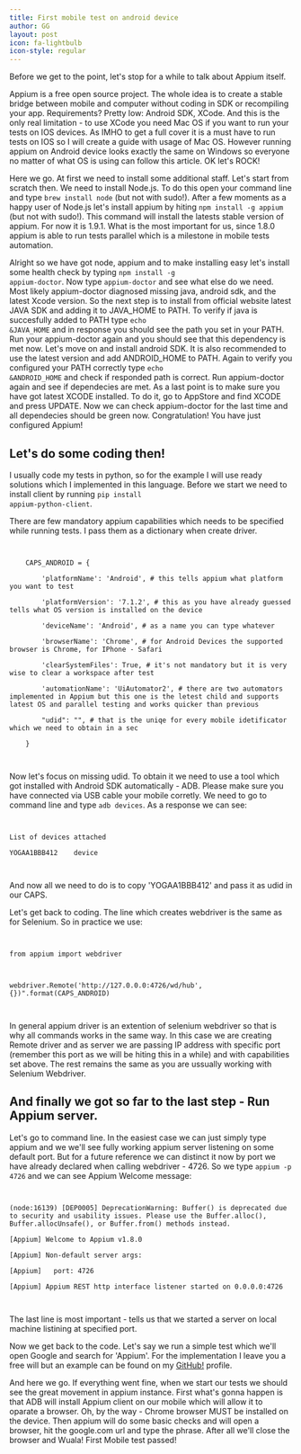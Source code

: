 ```yaml
---
title: First mobile test on android device
author: GG
layout: post
icon: fa-lightbulb
icon-style: regular
---
```


Before we get to the point, let's stop for a while to talk about Appium itself.


Appium is a free open source project. The whole idea is to create a stable bridge between mobile and computer without coding in SDK or recompiling your app. Requirements? Pretty low: Android SDK, XCode. And this is the only real limitation  - to use XCode you need Mac OS if you want to run your tests on IOS devices. As IMHO to get a full cover it is a must have to run tests on IOS so I will create a guide with usage of Mac OS. However running appium on Android device looks exactly the same on Windows so everyone no matter of what OS is using can follow this article. OK let's ROCK!

 

Here we go. At first we need to install some additional staff. Let's start from scratch then. We need to install Node.js. To do this open your command line and type <code>brew install node</code> (but not with sudo!). After a few moments as a happy user of Node.js let's install appium by hiting <code>npm install -g appium</code> (but not with sudo!). This command will install the latests stable version of appium. For now it is 1.9.1. What is the most important for us, since 1.8.0 appium is able to run tests parallel which is a milestone in mobile tests automation. 

Alright so we have got node, appium and to make installing easy let's install some health check by typing <code>npm install -g appium-doctor</code>. Now type <code>appium-doctor</code> and see what else do we need. Most likely appium-doctor diagnosed missing java, android sdk, and the latest Xcode version. So the next step is to install from official website latest JAVA SDK and adding it to JAVA_HOME to PATH. To verify if java is succesfully added to PATH type <code>echo &JAVA_HOME</code> and in response you should see the path you set in your PATH. Run your appium-doctor again and you should see that this dependency is met now. Let's move on and install android SDK. It is also recommended to use the latest version and add ANDROID_HOME to PATH. Again to verify you configured your PATH correctly type <code>echo &ANDROID_HOME</code> and check if responded path is correct. Run appium-doctor again and see if dependecies are met. As a last point is to make sure you have got latest XCODE installed. To do it, go to AppStore and find XCODE and press UPDATE. Now we can check appium-doctor for the last time and all dependecies should be green now. Congratulation! You have just configured Appium!

 

<h2>Let's do some coding then!</h2>



I usually code my tests in python, so for the example I will use ready solutions which I implemented in this language. Before we start we need to install client by running <code>pip install appium-python-client</code>.

There are few mandatory appium capabilities which needs to be specified while running tests. I pass them as a dictionary when create driver.

 <pre><code>

    CAPS_ANDROID = {

        'platformName': 'Android', # this tells appium what platform you want to test

        'platformVersion': '7.1.2', # this as you have already guessed tells what OS version is installed on the device

        'deviceName': 'Android', # as a name you can type whatever

        'browserName': 'Chrome', # for Android Devices the supported browser is Chrome, for IPhone - Safari

        'clearSystemFiles': True, # it's not mandatory but it is very wise to clear a workspace after test

        'automationName': 'UiAutomator2', # there are two automators implemented in Appium but this one is the letest child and supports latest OS and parallel testing and works quicker than previous

        "udid": "", # that is the uniqe for every mobile idetificator which we need to obtain in a sec

    }

  </code></pre>

Now let's focus on missing udid. To obtain it we need to use a tool which got installed with Android SDK automatically - ADB. Please make sure you have connected via USB cable your mobile corretly. We need to go to command line and type <code>adb devices</code>. As a response we can see:

  <pre><code>

List of devices attached

YOGAA1BBB412    device

   </code></pre>

And now all we need to do is to copy 'YOGAA1BBB412' and pass it as udid in our CAPS.

 

Let's get back to coding. The line which creates webdriver is the same as for Selenium. So in practice we use:

   <pre><code>

from appium import webdriver

 

webdriver.Remote('http://127.0.0.0:4726/wd/hub', {})".format(CAPS_ANDROID)

    </code></pre>

In general appium driver is an extention of selenium webdriver so that is why all commands works in the same way. In this case we are creating Remote driver and as server we are passing IP address with specific port (remember this port as we will be hiting this in a while) and with capabilities set above. The rest remains the same as you are ussually working with Selenium Webdriver.

 

<h2>And finally we got so far to the last step - Run Appium server.</h2>	

Let's go to command line. In the easiest case we can just simply type appium and we we'll see fully working appium server listening on some default port. But for a future reference we can distinct it now by port we have already declared when calling webdriver - 4726. So we type <code>appium -p 4726</code> and we can see Appium Welcome message:

 <pre><code>

(node:16139) [DEP0005] DeprecationWarning: Buffer() is deprecated due to security and usability issues. Please use the Buffer.alloc(), Buffer.allocUnsafe(), or Buffer.from() methods instead.

[Appium] Welcome to Appium v1.8.0

[Appium] Non-default server args:

[Appium]   port: 4726

[Appium] Appium REST http interface listener started on 0.0.0.0:4726

 </code></pre>

The last line is most important - tells us that we started a server on local machine listining at specified port.

 

Now we get back to the code. Let's say we run a simple test which we'll open Google and search for 'Appium'. For the implementation I leave you a free will but an example can be found on my <a href="https://github.com/appiumator/appmation1">GitHub!</a> profile.

And here we go. If everything went fine, when we start our tests we should see the great movement in appium instance. First what's gonna happen is that ADB will install Appium client on our mobile which will allow it to oparate a browser. Oh, by the way - Chrome browser MUST be installed on the device. Then appium will do some basic checks and will open a browser, hit the google.com url and type the phrase. After all we'll close the browser and Wuala! First Mobile test passed!
